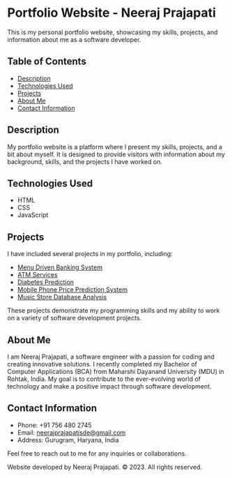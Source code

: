 # Portfolio Website - Neeraj Prajapati

This is my personal portfolio website, showcasing my skills, projects, and information about me as a software developer.

## Table of Contents

- [Description](#description)
- [Technologies Used](#technologies-used)
- [Projects](#projects)
- [About Me](#about-me)
- [Contact Information](#contact-information)

## Description

My portfolio website is a platform where I present my skills, projects, and a bit about myself. It is designed to provide visitors with information about my background, skills, and the projects I have worked on.

## Technologies Used

- HTML
- CSS
- JavaScript

## Projects

I have included several projects in my portfolio, including:

- [Menu Driven Banking System](https://github.com/NeerajPrajapatiSDE/Banking-System.git)
- [ATM Services](https://github.com/NeerajPrajapatiSDE/ATM-System.git)
- [Diabetes Prediction](https://github.com/NeerajPrajapatiSDE/Diabetes-Prediction-Project.git)
- [Mobile Phone Price Prediction System](https://github.com/NeerajPrajapatiSDE/Mobile-Phone-Price-prediction-System.git)
- [Music Store Database Analysis](https://github.com/NeerajPrajapatiSDE/Music-Store-Database-Analysis.git)

These projects demonstrate my programming skills and my ability to work on a variety of software development projects.

## About Me

I am Neeraj Prajapati, a software engineer with a passion for coding and creating innovative solutions. I recently completed my Bachelor of Computer Applications (BCA) from Maharshi Dayanand University (MDU) in Rohtak, India. My goal is to contribute to the ever-evolving world of technology and make a positive impact through software development.

## Contact Information

- Phone: +91 756 480 2745
- Email: neerajprajapatisde@gmail.com
- Address: Gurugram, Haryana, India

Feel free to reach out to me for any inquiries or collaborations.

Website developed by Neeraj Prajapati. © 2023. All rights reserved.
